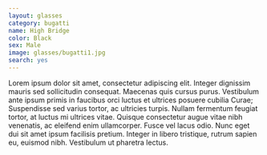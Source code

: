 ```yaml
---
layout: glasses
category: bugatti
name: High Bridge
color: Black
sex: Male
image: glasses/bugatti1.jpg
search: yes
---
```


Lorem ipsum dolor sit amet, consectetur adipiscing elit. Integer dignissim mauris sed sollicitudin consequat. Maecenas quis cursus purus. Vestibulum ante ipsum primis in faucibus orci luctus et ultrices posuere cubilia Curae; Suspendisse sed varius tortor, ac ultricies turpis. Nullam fermentum feugiat tortor, at luctus mi ultrices vitae. Quisque consectetur augue vitae nibh venenatis, ac eleifend enim ullamcorper. Fusce vel lacus odio. Nunc eget dui sit amet ipsum facilisis pretium. Integer in libero tristique, rutrum sapien eu, euismod nibh. Vestibulum ut pharetra lectus.